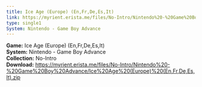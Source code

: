 ```yaml
---
title: Ice Age (Europe) (En,Fr,De,Es,It)
link: https://myrient.erista.me/files/No-Intro/Nintendo%20-%20Game%20Boy%20Advance/Ice%20Age%20(Europe)%20(En,Fr,De,Es,It).zip
type: single1
System: Nintendo - Game Boy Advance
---
```

<b>Game:</b> Ice Age (Europe) (En,Fr,De,Es,It)<br>
<b>System:</b> Nintendo - Game Boy Advance<br>
<b>Collection:</b> No-Intro<br>
<b>Download:</b> https://myrient.erista.me/files/No-Intro/Nintendo%20-%20Game%20Boy%20Advance/Ice%20Age%20(Europe)%20(En,Fr,De,Es,It).zip